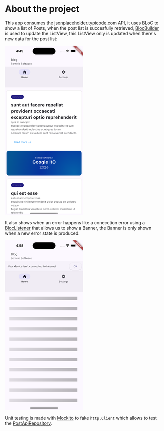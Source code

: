 # About the project

This app consumes the [jsonplaceholder.typicode.com](https://jsonplaceholder.typicode.com/posts)
API, it uses BLoC to show a list of Posts, when the post
list is succesfully retrieved,
[BlocBuilder](https://github.com/mfs-luisortiz/jsonplaceholder-flutter/blob/f767688d8a989e42181136ac758475ed817098f4/lib/src/ui/screens/home_screen.dart#L65)
is used to update the ListView, this ListView only is updated when there's new data for the post list:

<img src="./docs/post-list.png" width="250">

It also shows when an error happens like a conecction
error using a
[BlocListener](https://github.com/mfs-luisortiz/jsonplaceholder-flutter/blob/f767688d8a989e42181136ac758475ed817098f4/lib/main.dart#L29)
that allows us to show a
Banner, the Banner is only shown when a new error state is produced:

<img src="./docs/error-connection.png" width="250">

Unit testing is made with
[Mockito](https://pub.dev/packages/mockito)
to fake `http.Client` which allows to test the
[PostApiRepository](./lib/src/data/sources.dart).
